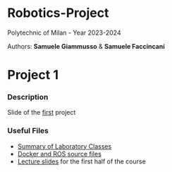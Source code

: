 # Robotics-Project
Polytechnic of Milan - Year 2023-2024

Authors: <b>Samuele Giammusso</b> & <b>Samuele Faccincani</b> 

# Project 1

### Description
Slide of the [first](Slide%20Lab/Project_1) project

### Useful Files

- [Summary of Laboratory Classes](Lab%20summary)
- [Docker and ROS source files](robotics)
- [Lecture slides](Slide%20Lab/Lectures_1) for the first half of the course



